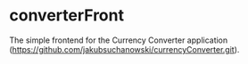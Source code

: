 # converterFront
The simple frontend for the Currency Converter application (https://github.com/jakubsuchanowski/currencyConverter.git).
